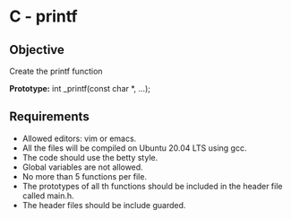 
# C - printf




## Objective
Create the printf function

**Prototype:** int _printf(const char *, ...);
## Requirements
* Allowed editors: vim or emacs.
* All the files will be compiled on Ubuntu 20.04 LTS using gcc.
* The code should use the betty style.
* Global variables are not allowed.
* No more than 5 functions per file.
* The prototypes of all th functions should be included in the header file called main.h.
* The header files should be include guarded.
